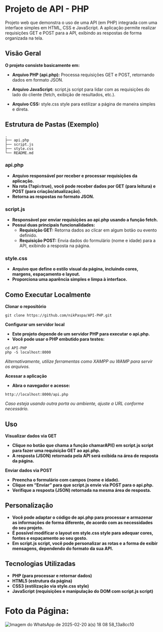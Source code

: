 # Projeto de API - PHP
Projeto web que demonstra o uso de uma API (em PHP) integrada com uma interface simples em HTML, CSS e JavaScript. A aplicação permite realizar requisições GET e POST para a API, exibindo as respostas de forma organizada na tela.

## Visão Geral
**O projeto consiste basicamente em:**

* **Arquivo PHP (api.php):** Processa requisições GET e POST, retornando dados em formato JSON.

* **Arquivo JavaScript:** script.js script para lidar com as requisições do lado do cliente (fetch, exibição de resultados, etc.).

* **Arquivo CSS:** style.css style para estilizar a página de maneira simples e direta.

## Estrutura de Pastas (Exemplo)

```
.
├── api.php
├── script.js
├── style.css
└── README.md
```
### api.php
* **Arquivo responsável por receber e processar requisições da aplicação.**
* **Na rota (?api=true), você pode receber dados por GET (para leitura) e POST (para criação/atualização).**
* **Retorna as respostas no formato JSON.**
  
### script.js
* **Responsável por enviar requisições ao api.php usando a função fetch.**
* **Possui duas principais funcionalidades:**
  * **Requisição GET:** Retorna dados ao clicar em algum botão ou evento definido.
  * **Requisição POST:** Envia dados do formulário (nome e idade) para a API, exibindo a resposta na página.
### style.css
* **Arquivo que define o estilo visual da página, incluindo cores, margens, espaçamento e layout.**
* **Proporciona uma aparência simples e limpa à interface.**
## Como Executar Localmente

**Clonar o repositório**
```
git clone https://github.com/nikPaspa/API-PHP.git
```

**Configurar um servidor local**

* **Este projeto depende de um servidor PHP para executar o api.php.**
* **Você pode usar o PHP embutido para testes:**
```
cd API-PHP
php -S localhost:8000
```
*Alternativamente, utilize ferramentas como XAMPP ou WAMP para servir os arquivos.*

**Acessar a aplicação**
  * **Abra o navegador e acesse:**
```
http://localhost:8000/api.php
```
*Caso esteja usando outra porta ou ambiente, ajuste a URL conforme necessário.*
## Uso
**Visualizar dados via GET**

* **Clique no botão que chama a função chamarAPI() em script.js script para fazer uma requisição GET ao api.php.**
* **A resposta (JSON) retornada pela API será exibida na área de resposta da página.**

**Enviar dados via POST**

* **Preencha o formulário com campos (nome e idade).**
* **Clique em “Enviar” para que script.js envie via POST para o api.php.**
* **Verifique a resposta (JSON) retornada na mesma área de resposta.**
## Personalização
* **Você pode adaptar o código de api.php para processar e armazenar as informações de forma diferente, de acordo com as necessidades do seu projeto.**
* **É possível modificar o layout em style.css style para adequar cores, fontes e espaçamento ao seu gosto.**
* **Em script.js script, você pode personalizar as rotas e a forma de exibir mensagens, dependendo do formato da sua API.**
## Tecnologias Utilizadas
* **PHP (para processar e retornar dados)**
* **HTML5 (estrutura da página)**
* **CSS3 (estilização via style.css style)**
* **JavaScript (requisições e manipulação do DOM com script.js script)**




# Foto da Página: 

![Imagem do WhatsApp de 2025-02-20 à(s) 18 08 58_13a8cc10](https://github.com/user-attachments/assets/c1745ceb-e394-4481-ac8f-8896689051d5)

